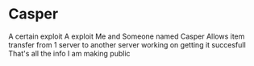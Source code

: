 # Casper
A certain exploit
A exploit Me and Someone named Casper
Allows item transfer from 1 server to another server
working on getting it succesfull 
That's all the info I am making public
